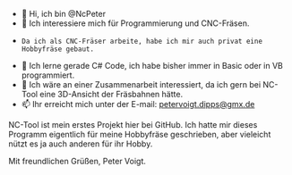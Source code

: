 - 👋 Hi, ich bin @NcPeter
- 👀 Ich interessiere mich für Programmierung und CNC-Fräsen.
-     Da ich als CNC-Fräser arbeite, habe ich mir auch privat eine Hobbyfräse gebaut.
- 🌱 Ich lerne gerade C# Code, ich habe bisher immer in Basic oder in VB programmiert.
- 💞️ Ich wäre an einer Zusammenarbeit interessiert, da ich gern bei NC-Tool eine 3D-Ansicht der Fräsbahnen hätte.
- 📫 Ihr erreicht mich unter der E-mail: petervoigt.dipps@gmx.de

NC-Tool ist mein erstes Projekt hier bei GitHub.
Ich hatte mir dieses Programm eigentlich für meine Hobbyfräse geschrieben,
aber vieleicht nützt es ja auch anderen für ihr Hobby.

Mit freundlichen Grüßen, Peter Voigt.
